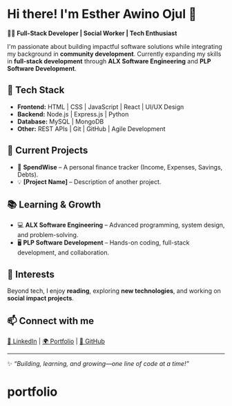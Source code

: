 # Hi there! I'm Esther Awino Ojul 👋  

👩‍💻 **Full-Stack Developer | Social Worker | Tech Enthusiast**  

I'm passionate about building impactful software solutions while integrating my background in **community development**. Currently expanding my skills in **full-stack development** through **ALX Software Engineering** and **PLP Software Development**.  

## 🚀 Tech Stack  
- **Frontend:** HTML | CSS | JavaScript | React | UI/UX Design  
- **Backend:** Node.js | Express.js | Python  
- **Database:** MySQL | MongoDB  
- **Other:** REST APIs | Git | GitHub | Agile Development  

## 📌 Current Projects  
- 🏦 **SpendWise** – A personal finance tracker (Income, Expenses, Savings, Debts).  
- 💡 **[Project Name]** – Description of another project.  

## 📚 Learning & Growth  
- 💻 **ALX Software Engineering** – Advanced programming, system design, and problem-solving.  
- 🖥️ **PLP Software Development** – Hands-on coding, full-stack development, and collaboration.  

## 🌱 Interests  
Beyond tech, I enjoy **reading**, exploring **new technologies**, and working on **social impact projects**.  

## 📫 Connect with me  
[🔗 LinkedIn](#) | [🌍 Portfolio](#) | [🐙 GitHub](#)  

---
  
✨ *“Building, learning, and growing—one line of code at a time!”*  
# portfolio
